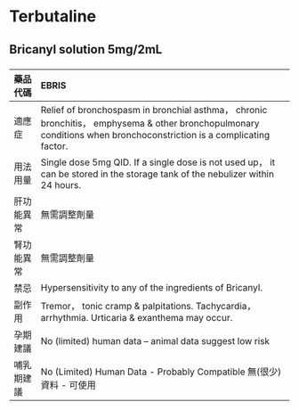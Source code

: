 # Terbutaline

## Bricanyl solution 5mg/2mL

##### 

| 藥品代碼   | EBRIS                                                                                                                                                              |
|:-----------|:-------------------------------------------------------------------------------------------------------------------------------------------------------------------|
| 適應症     | Relief of bronchospasm in bronchial asthma， chronic bronchitis， emphysema & other bronchopulmonary conditions when bronchoconstriction is a complicating factor. |
| 用法用量   | Single dose 5mg QID. If a single dose is not used up， it can be stored in the storage tank of the nebulizer within 24 hours.                                      |
| 肝功能異常 | 無需調整劑量                                                                                                                                                       |
| 腎功能異常 | 無需調整劑量                                                                                                                                                       |
| 禁忌       | Hypersensitivity to any of the ingredients of Bricanyl.                                                                                                            |
| 副作用     | Tremor， tonic cramp & palpitations. Tachycardia， arrhythmia. Urticaria & exanthema may occur.                                                                    |
| 孕期建議   | No (limited) human data – animal data suggest low risk                                                                                                             |
| 哺乳期建議 | No (Limited) Human Data - Probably Compatible 無(很少)資料 - 可使用                                                                                                |

